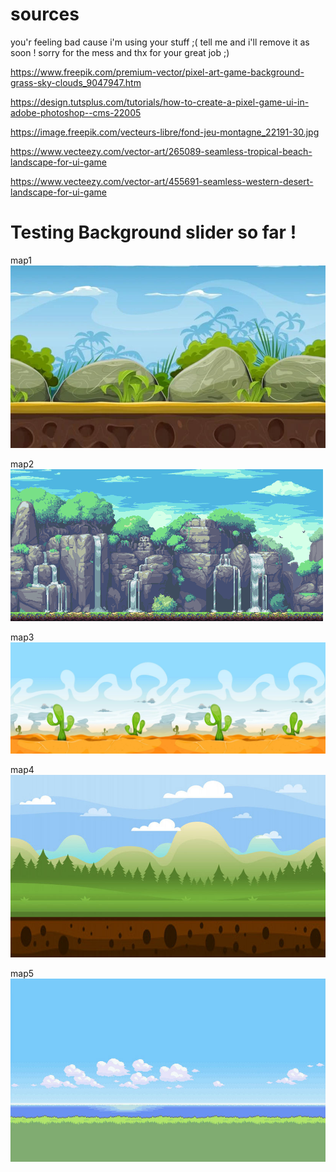 # sources 
you'r feeling bad cause i'm using your stuff ;( tell me and i'll remove it as soon !
sorry for the mess and thx for your great job ;)

https://www.freepik.com/premium-vector/pixel-art-game-background-grass-sky-clouds_9047947.htm

https://design.tutsplus.com/tutorials/how-to-create-a-pixel-game-ui-in-adobe-photoshop--cms-22005

https://image.freepik.com/vecteurs-libre/fond-jeu-montagne_22191-30.jpg

https://www.vecteezy.com/vector-art/265089-seamless-tropical-beach-landscape-for-ui-game

https://www.vecteezy.com/vector-art/455691-seamless-western-desert-landscape-for-ui-game


# Testing Background slider so far !

map1
![map1](bg_lvl_1.jpg?raw=true "map1")

map2
![map2](bg_lvl_2.gif?raw=true "map2")

map3
![map3](bg_lvl_3.jpg?raw=true "map3")

map4
![map4](bg_lvl_4.jpg?raw=true "map4")

map5
![map5](bg_lvl_5.jpg?raw=true "map5")
